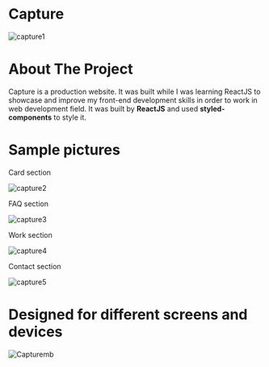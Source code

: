 # Capture
![capture1](https://user-images.githubusercontent.com/89916459/147344870-93792346-82c1-4109-a7c0-a52ebbf42fa0.png)
# About The Project
Capture is a production website. It was built while I was learning ReactJS to showcase and improve my front-end development skills in order to work in web development field. It was built by **ReactJS** and used **styled-components** to style it.
# Sample pictures
Card section

![capture2](https://user-images.githubusercontent.com/89916459/147344875-ddb336b0-ebfb-4856-a317-05c40f25be1e.png)

FAQ section

![capture3](https://user-images.githubusercontent.com/89916459/147344878-f411bf06-bbaf-428d-abee-da44d466b0b8.png)

Work section

![capture4](https://user-images.githubusercontent.com/89916459/147344886-302ab00b-3916-4161-8ad0-f38736756f29.png)

Contact section

![capture5](https://user-images.githubusercontent.com/89916459/147344888-2f894ddc-9388-4bb9-a072-8ac262a29db5.png)

# Designed for different screens and devices

![Capturemb](https://user-images.githubusercontent.com/89916459/147345094-cac38cfd-73b5-489d-bfc5-813695793920.PNG)
